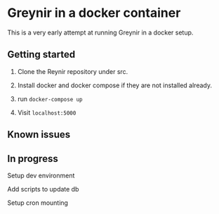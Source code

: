 # Greynir in a docker container

This is a very early attempt at running Greynir in a docker setup.

## Getting started
1. Clone the Reynir repository under src.

2. Install docker and docker compose if they are not installed already.

3. run `docker-compose up`

4. Visit `localhost:5000`

## Known issues


## In progress

Setup dev environment

Add scripts to update db

Setup cron mounting

